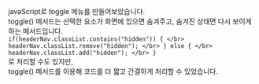 javaScript로 toggle 메뉴를 만들어보았습니다. </br>
toggle() 메서드는 선택한 요소가 화면에 있으면 숨겨주고, 숨겨진 상태면 다시 보이게 하는 메서드입니다. </br>
`if(headerNav.classList.contains("hidden")) { </br>
  headerNav.classList.remove("hidden"); </br>
} else { </br>
  headerNav.classList.add("hidden"); </br>
}`</br>
로 처리할 수도 있지만, </br>
toggle() 메서드를 이용해 코드를 더 짧고 간결하게 처리할 수 있었습니다.

